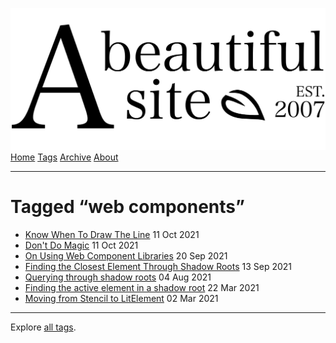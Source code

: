 <a href="../../index.html" class="header-link"><img src="../../images/logos/wordmark.svg" alt="A Beautiful Site" class="wordmark" /></a> <a href="../../index.html" class="nav-item">Home</a> <a href="../index.html" class="nav-item">Tags</a> <a href="../../posts/index.html" class="nav-item">Archive</a> <a href="../../about/index.html" class="nav-item">About</a>

---

# Tagged “web components”

- <a href="../../posts/know-when-to-draw-the-line/index.html" class="post-list-item-link">Know When To Draw The Line</a> 11 Oct 2021
- <a href="../../posts/dont-do-magic/index.html" class="post-list-item-link">Don't Do Magic</a> 11 Oct 2021
- <a href="../../posts/on-using-web-component-libraries/index.html" class="post-list-item-link">On Using Web Component Libraries</a> 20 Sep 2021
- <a href="../../posts/finding-the-closest-element-through-shadow-roots/index.html" class="post-list-item-link">Finding the Closest Element Through Shadow Roots</a> 13 Sep 2021
- <a href="../../posts/querying-through-shadow-roots/index.html" class="post-list-item-link">Querying through shadow roots</a> 04 Aug 2021
- <a href="../../posts/finding-the-active-element-in-a-shadow-root/index.html" class="post-list-item-link">Finding the active element in a shadow root</a> 22 Mar 2021
- <a href="../../posts/moving-from-stencil-to-lit-element/index.html" class="post-list-item-link">Moving from Stencil to LitElement</a> 02 Mar 2021

---

Explore [all tags](../index.html).
